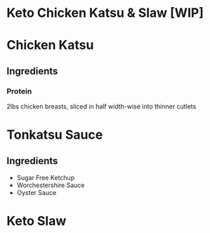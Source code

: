 # Keto Chicken Katsu & Slaw [WIP]

# Chicken Katsu

## Ingredients

### Protein
2lbs chicken breasts, sliced in half width-wise into thinner cutlets

# Tonkatsu Sauce

## Ingredients

* Sugar Free Ketchup
* Worchestershire Sauce
* Oyster Sauce

# Keto Slaw

